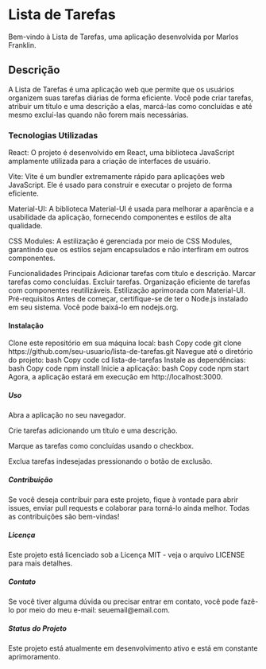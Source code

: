 <h1>Lista de Tarefas</h1>
<p>Bem-vindo à Lista de Tarefas, uma aplicação desenvolvida por Marlos Franklin.</p>

<h2>Descrição</h2>
A Lista de Tarefas é uma aplicação web que permite que os usuários organizem suas tarefas diárias de forma eficiente. Você pode criar tarefas, atribuir um título e uma descrição a elas, marcá-las como concluídas e até mesmo excluí-las quando não forem mais necessárias.

<h3>Tecnologias Utilizadas</h3>
React: O projeto é desenvolvido em React, uma biblioteca JavaScript amplamente utilizada para a criação de interfaces de usuário.

Vite: Vite é um bundler extremamente rápido para aplicações web JavaScript. Ele é usado para construir e executar o projeto de forma eficiente.

Material-UI: A biblioteca Material-UI é usada para melhorar a aparência e a usabilidade da aplicação, fornecendo componentes e estilos de alta qualidade.

CSS Modules: A estilização é gerenciada por meio de CSS Modules, garantindo que os estilos sejam encapsulados e não interfiram em outros componentes.

Funcionalidades Principais
Adicionar tarefas com título e descrição.
Marcar tarefas como concluídas.
Excluir tarefas.
Organização eficiente de tarefas com componentes reutilizáveis.
Estilização aprimorada com Material-UI.
Pré-requisitos
Antes de começar, certifique-se de ter o Node.js instalado em seu sistema. Você pode baixá-lo em nodejs.org.

<h4>Instalação</h4>
Clone este repositório em sua máquina local:
bash
Copy code
git clone https://github.com/seu-usuario/lista-de-tarefas.git
Navegue até o diretório do projeto:
bash
Copy code
cd lista-de-tarefas
Instale as dependências:
bash
Copy code
npm install
Inicie a aplicação:
bash
Copy code
npm start
Agora, a aplicação estará em execução em http://localhost:3000.

<h5>Uso</h5>
Abra a aplicação no seu navegador.

Crie tarefas adicionando um título e uma descrição.

Marque as tarefas como concluídas usando o checkbox.

Exclua tarefas indesejadas pressionando o botão de exclusão.

<h5>Contribuição</h5>
Se você deseja contribuir para este projeto, fique à vontade para abrir issues, enviar pull requests e colaborar para torná-lo ainda melhor. Todas as contribuições são bem-vindas!

<h5>Licença</h5>
Este projeto está licenciado sob a Licença MIT - veja o arquivo LICENSE para mais detalhes.

<h5>Contato</h5>
Se você tiver alguma dúvida ou precisar entrar em contato, você pode fazê-lo por meio do meu e-mail: seuemail@email.com.
<h5>Status do Projeto</h5>
Este projeto está atualmente em desenvolvimento ativo e está em constante aprimoramento.
